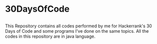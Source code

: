 # 30DaysOfCode
##

This Repository contains all codes performed by me for Hackerrank's 30 Days of Code and some programs I've done on the same topics. All the codes in this repository are in java language.
